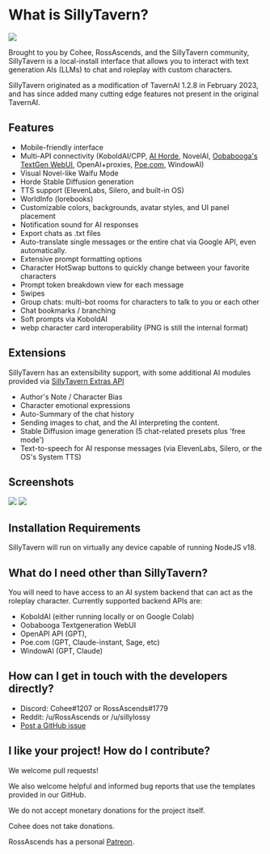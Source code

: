 # What is SillyTavern?

![](https://github.com/Cohee1207/SillyTavern/assets/18619528/8c41a061-7f72-4d2b-9d54-e6d058209e7b)

Brought to you by Cohee, RossAscends, and the SillyTavern community, SillyTavern is a local-install interface that allows you to interact with text generation AIs (LLMs) to chat and roleplay with custom characters.

SillyTavern originated as a modification of TavernAI 1.2.8 in February 2023, and has since added many cutting edge features not present in the original TavernAI.

## Features

* Mobile-friendly interface
* Multi-API connectivity (KoboldAI/CPP, [AI Horde](https://horde.koboldai.net/), NovelAI, [Oobabooga's TextGen WebUI](https://github.com/oobabooga/text-generation-webui), OpenAI+proxies, [Poe.com](https://poe.com), WindowAI)
* Visual Novel-like Waifu Mode
* Horde Stable Diffusion generation
* TTS support (ElevenLabs, Silero, and built-in OS)
* WorldInfo (lorebooks)
* Customizable colors, backgrounds, avatar styles, and UI panel placement
* Notification sound for AI responses
* Export chats as .txt files
* Auto-translate single messages or the entire chat via Google API, even automatically.
* Extensive prompt formatting options
* Character HotSwap buttons to quickly change between your favorite characters
* Prompt token breakdown view for each message
* Swipes
* Group chats: multi-bot rooms for characters to talk to you or each other
* Chat bookmarks / branching
* Soft prompts via KoboldAI
* webp character card interoperability (PNG is still the internal format)

## Extensions

SillyTavern has an extensibility support, with some additional AI modules provided via [SillyTavern Extras API](https://github.com/SillyTavern/SillyTavern-extras)

* Author's Note / Character Bias
* Character emotional expressions
* Auto-Summary of the chat history
* Sending images to chat, and the AI interpreting the content.
* Stable Diffusion image generation (5 chat-related presets plus 'free mode')
* Text-to-speech for AI response messages (via ElevenLabs, Silero, or the OS's System TTS)

## Screenshots

![](https://user-images.githubusercontent.com/18619528/228649245-8061c60f-63dc-488e-9325-f151b7a3ec2d.png)
![](https://user-images.githubusercontent.com/18619528/228649856-fbdeef05-d727-4d5a-be80-266cbbc6b811.png)

## Installation Requirements

SillyTavern will run on virtually any device capable of running NodeJS v18.

## What do I need other than SillyTavern?

You will need to have access to an AI system backend that can act as the roleplay character.
Currently supported backend APIs are:

* KoboldAI (either running locally or on Google Colab)
* Oobabooga Textgeneration WebUI
* OpenAPI API (GPT),
* Poe.com (GPT, Claude-instant, Sage, etc)
* WindowAI (GPT, Claude)

## How can I get in touch with the developers directly?

* Discord: Cohee#1207 or RossAscends#1779
* Reddit: /u/RossAscends or /u/sillylossy
* [Post a GitHub issue](https://github.com/Cohee1207/SillyTavern/issues)

## I like your project! How do I contribute?

We welcome pull requests!

We also welcome helpful and informed bug reports that use the templates provided in our GitHub.

We do not accept monetary donations for the project itself.

Cohee does not take donations.

RossAscends has a personal [Patreon](https://www.patreon.com/RossAscends).
